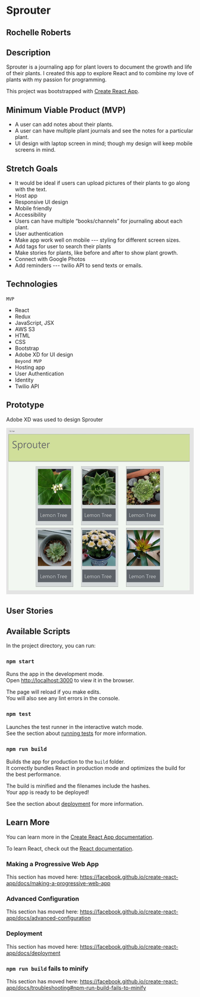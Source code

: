 # Sprouter
## Rochelle Roberts <br>


## Description
Sprouter is a journaling  app for plant lovers to document the growth and life of their plants. I created this app to explore React and to combine my love of plants with my passion for programming.

This project was bootstrapped with [Create React App](https://github.com/facebook/create-react-app).<br>

## Minimum Viable Product (MVP)
* A user can add notes about their plants.
* A user can have multiple plant journals and see the notes for a particular plant.
* UI design with laptop screen in mind; though my design will keep mobile screens in mind.

## Stretch Goals
* It would be ideal if users can upload pictures of their plants to go along with the text.
* Host app
* Responsive UI design
* Mobile friendly
* Accessibility 
* Users can have multiple “books/channels” for journaling about each plant. 
* User authentication
* Make app work well on mobile --- styling for different screen sizes.
* Add tags for user to search their plants
* Make stories for plants, like before and after to show plant growth.
* Connect with Google Photos 
* Add reminders --- twilio API to send texts or emails.

## Technologies
`MVP`
* React
* Redux
* JavaScript, JSX
* AWS S3
* HTML
* CSS
* Bootstrap
* Adobe XD for UI design <br>
`Beyond MVP` 
* Hosting app
* User Authentication
* Identity
* Twilio API

## Prototype
Adobe XD was used to design Sprouter

![sprouter home page](src\img\homepage-listview.JPG)

## User Stories

## Available Scripts

In the project directory, you can run:

### `npm start`

Runs the app in the development mode.<br>
Open [http://localhost:3000](http://localhost:3000) to view it in the browser.

The page will reload if you make edits.<br>
You will also see any lint errors in the console.

### `npm test`

Launches the test runner in the interactive watch mode.<br>
See the section about [running tests](https://facebook.github.io/create-react-app/docs/running-tests) for more information.

### `npm run build`

Builds the app for production to the `build` folder.<br>
It correctly bundles React in production mode and optimizes the build for the best performance.

The build is minified and the filenames include the hashes.<br>
Your app is ready to be deployed!

See the section about [deployment](https://facebook.github.io/create-react-app/docs/deployment) for more information.


## Learn More

You can learn more in the [Create React App documentation](https://facebook.github.io/create-react-app/docs/getting-started).

To learn React, check out the [React documentation](https://reactjs.org/).

### Making a Progressive Web App

This section has moved here: https://facebook.github.io/create-react-app/docs/making-a-progressive-web-app

### Advanced Configuration

This section has moved here: https://facebook.github.io/create-react-app/docs/advanced-configuration

### Deployment

This section has moved here: https://facebook.github.io/create-react-app/docs/deployment

### `npm run build` fails to minify

This section has moved here: https://facebook.github.io/create-react-app/docs/troubleshooting#npm-run-build-fails-to-minify

